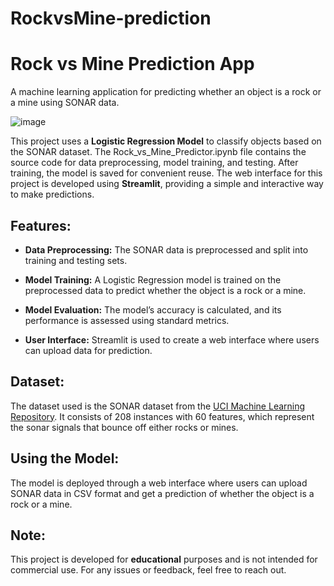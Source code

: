 # RockvsMine-prediction
Rock vs Mine Prediction App
===========================

A machine learning application for predicting whether an object is a rock or a mine using SONAR data.

![image](https://github.com/user-attachments/assets/ba74ab98-1014-4453-8bb2-9bf61577513f)


This project uses a **Logistic Regression Model** to classify objects based on the SONAR dataset. The Rock\_vs\_Mine\_Predictor.ipynb file contains the source code for data preprocessing, model training, and testing. After training, the model is saved for convenient reuse. The web interface for this project is developed using **Streamlit**, providing a simple and interactive way to make predictions.

Features:
---------

*   **Data Preprocessing:** The SONAR data is preprocessed and split into training and testing sets.
    
*   **Model Training:** A Logistic Regression model is trained on the preprocessed data to predict whether the object is a rock or a mine.
    
*   **Model Evaluation:** The model’s accuracy is calculated, and its performance is assessed using standard metrics.
    
*   **User Interface:** Streamlit is used to create a web interface where users can upload data for prediction.
    

Dataset:
--------

The dataset used is the SONAR dataset from the [UCI Machine Learning Repository](https://archive.ics.uci.edu/ml/datasets/connectionist+bench+(sonar,+mines+vs.+rocks)). It consists of 208 instances with 60 features, which represent the sonar signals that bounce off either rocks or mines.

Using the Model:
----------------

The model is deployed through a web interface where users can upload SONAR data in CSV format and get a prediction of whether the object is a rock or a mine.



Note:
-----

This project is developed for **educational** purposes and is not intended for commercial use. For any issues or feedback, feel free to reach out.
